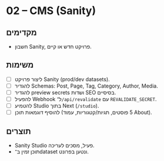 # 02 – CMS (Sanity)

## מקדימים
- חשבון Sanity, פרויקט חדש או קיים.

## משימות
- [ ] ליצור פרויקט Sanity (prod/dev datasets).
- [ ] להגדיר Schemas: Post, Page, Tag, Category, Author, Media.
- [ ] להגדיר preview secrets ושדות SEO בסיסיים.
- [ ] להפעיל Webhook ל־`/api/revalidate` עם `REVALIDATE_SECRET`.
- [ ] להטמיע Studio בתוך Next (`/studio`).
- [ ] להוסיף דוגמאות תוכן (5 פוסטים, תגיות/קטגוריות, עמוד About).

## תוצרים
- Sanity Studio פעיל, מסכים לעריכה.
- תוכן זמין ב־dataset ונטען בפרונט.

